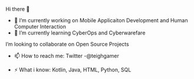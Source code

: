 Hi there 👋


- 🔭 I’m currently working on Mobile Applicaiton Development and Human Computer Interaction
- 🌱 I’m currently learning CyberOps and Cyberwarefare


I’m looking to collaborate on Open Source Projects

- 📫 How to reach me: Twitter -@teighgamer  

- ⚡ What i know: Kotlin, Java, HTML, Python, SQL

